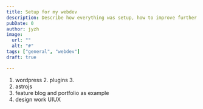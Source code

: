 ```yaml
---
title: Setup for my webdev
description: Describe how everything was setup, how to improve further as next step?
pubDate: 0 
author: jyzh 
image:
  url: ""
  alt: "#"
tags: ["general", "webdev"]
draft: true

---
```

1. wordpress
	2. plugins
	3. 
2. astrojs
3. feature blog and portfolio as example
4. design work UIUX